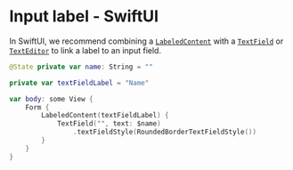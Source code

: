 # Input label - SwiftUI

In SwiftUI, we recommend combining a [`LabeledContent`](https://developer.apple.com/documentation/swiftui/labeledcontent) with a [`TextField`](https://developer.apple.com/documentation/swiftui/textfield) or [`TextEditor`](https://developer.apple.com/documentation/swiftui/texteditor) to link a label to an input field.


```swift
@State private var name: String = ""

private var textFieldLabel = "Name"

var body: some View {
    Form {
        LabeledContent(textFieldLabel) {
            TextField("", text: $name)
                .textFieldStyle(RoundedBorderTextFieldStyle())
        }
    }
}
```
